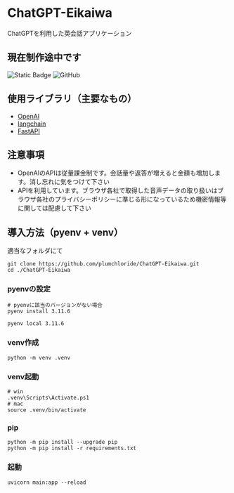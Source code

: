 # ChatGPT-Eikaiwa
ChatGPTを利用した英会話アプリケーション

## 現在制作途中です

![Static Badge](https://img.shields.io/badge/python-3.7%20%7C%203.8%20%7C%203.9%20%7C%203.10%20%7C%203.11-green?logo=python&logoColor=white)
![GitHub](https://img.shields.io/github/license/plumchloride/ChatGPT-Eikaiwa?color=blue)

## 使用ライブラリ（主要なもの）
- [OpenAI](https://github.com/openai/openai-python)
- [langchain](https://github.com/langchain-ai/langchain)
- [FastAPI](https://github.com/tiangolo/fastapi)

## 注意事項
- OpenAIのAPIは従量課金制です。会話量や返答が増えると金額も増加します。消し忘れに気をつけて下さい
- APIを利用しています。ブラウザ各社で取得した音声データの取り扱いはブラウザ各社のプライバシーポリシーに準じる形になっているため機密情報等に関しては配慮して下さい

## 導入方法（pyenv + venv）
適当なフォルダにて
```shell
git clone https://github.com/plumchloride/ChatGPT-Eikaiwa.git
cd ./ChatGPT-Eikaiwa
```
### pyenvの設定
```shell
# pyenvに該当のバージョンがない場合
pyenv install 3.11.6

pyenv local 3.11.6
```
### venv作成
```shell
python -m venv .venv
```
### venv起動
```shell
# win
.venv\Scripts\Activate.ps1
# mac
source .venv/bin/activate
```
### pip
```shell
python -m pip install --upgrade pip
python -m pip install -r requirements.txt
```
### 起動
```shell
uvicorn main:app --reload
```